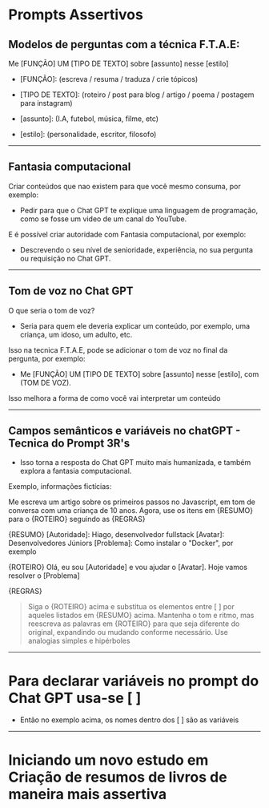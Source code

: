 # Prompts Assertivos

## Modelos de perguntas com a técnica F.T.A.E:

Me [FUNÇÃO] UM [TIPO DE TEXTO] sobre [assunto] nesse [estilo]

* [FUNÇÃO]: (escreva / resuma / traduza / crie tópicos)

* [TIPO DE TEXTO]: (roteiro / post para blog / artigo / poema / postagem para instagram)

* [assunto]: (I.A, futebol, música, filme, etc)

* [estilo]: (personalidade, escritor, filosofo)

---------------------------------------------------------------------------------------------------------
## Fantasia computacional

Criar conteúdos que nao existem para que você mesmo consuma, por exemplo:

* Pedir para que o Chat GPT te explique uma linguagem de programação, como se fosse um video de um canal do YouTube.

E é possível criar autoridade com Fantasia computacional, por exemplo:

* Descrevendo o seu nível de senioridade, experiência, no sua pergunta ou requisição no Chat GPT.

---------------------------------------------------------------------------------------------------------
## Tom de voz no Chat GPT

O que seria o tom de voz?

* Seria para quem ele deveria explicar um conteúdo, por exemplo, uma criança, um idoso, um adulto, etc.

Isso na tecnica F.T.A.E, pode se adicionar o tom de voz no final da pergunta, por exemplo:

* Me [FUNÇÃO] UM [TIPO DE TEXTO] sobre [assunto] nesse [estilo], com (TOM DE VOZ).

Isso melhora a forma de como você vai interpretar um conteúdo

---------------------------------------------------------------------------------------------------------
## Campos semânticos e variáveis no chatGPT - Tecnica do Prompt 3R's

* Isso torna a resposta do Chat GPT muito mais humanizada, e também explora a fantasia computacional.

Exemplo, informações fictícias:

Me escreva um artigo sobre os primeiros passos no Javascript, em tom de conversa com uma criança de 10 anos. Agora, use os itens em {RESUMO} para o {ROTEIRO} seguindo as {REGRAS}

{RESUMO}
[Autoridade]: Hiago, desenvolvedor fullstack
[Avatar]: Desenvolvedores Júniors 
[Problema]: Como instalar o "Docker", por exemplo

{ROTEIRO}
Olá, eu sou [Autoridade] e vou ajudar o [Avatar].
Hoje vamos resolver o [Problema]

{REGRAS}
> Siga o {ROTEIRO} acima e substitua os elementos entre [ ] por aqueles listados em {RESUMO} acima.
> Mantenha o tom e ritmo, mas reescreva as palavras em {ROTEIRO} para que seja diferente do original, expandindo ou mudando conforme necessário.
> Use analogias simples e hipérboles

---------------------------------------------------------------------------------------------------------
# Para declarar variáveis no prompt do Chat GPT usa-se [ ]

* Então no exemplo acima, os nomes dentro dos [ ] são as variáveis

---------------------------------------------------------------------------------------------------------
# Iniciando um novo estudo em Criação de resumos de livros de maneira mais assertiva